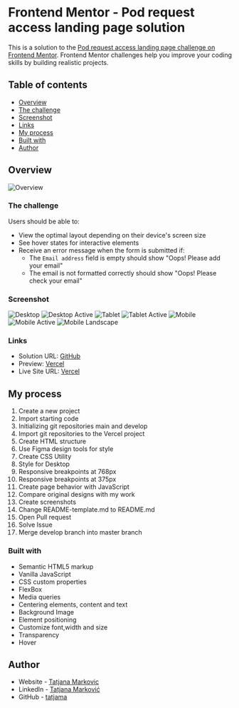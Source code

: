 # Frontend Mentor - Pod request access landing page solution

This is a solution to the [Pod request access landing page challenge on Frontend Mentor](https://www.frontendmentor.io/challenges/pod-request-access-landing-page-eyTmdkLSG). Frontend Mentor challenges help you improve your coding skills by building realistic projects. 

## Table of contents

  - [Overview](#overview)
  - [The challenge](#the-challenge)
  - [Screenshot](#screenshot)
  - [Links](#links)
  - [My process](#my-process)
  - [Built with](#built-with)
  - [Author](#author)
## Overview
![Overview](./assets/screenshots/POD.jpg)
### The challenge

Users should be able to:

- View the optimal layout depending on their device's screen size
- See hover states for interactive elements
- Receive an error message when the form is submitted if:
  - The `Email address` field is empty should show "Oops! Please add your email"
  - The email is not formatted correctly should show "Oops! Please check your email"

### Screenshot

![Desktop ](./assets/screenshots/desktop.png)
![Desktop Active](./assets/screenshots/desktop-active.png)
![Tablet](./assets/screenshots/tablet.png)
![Tablet Active](./assets/screenshots/tablet-active.png)
![Mobile](./assets/screenshots/mobile.png)
![Mobile Active](./assets/screenshots/mobile-active.png)
![Mobile Landscape](./assets/screenshots/mobile-landscape.png)



### Links

- Solution URL: [GitHub](https://github.com/tatjama/zadatak3-pod-request/tree/develop)
- Preview: [Vercel](https://zadatak3-pod-request-feyjyiodf-tatjana.vercel.app/)
- Live Site URL: [Vercel](https://zadatak3-pod-request.vercel.app/)

## My process

1. Create a new project
2. Import starting code
3. Initializing git repositories main and develop
4. Import git repositories to the Vercel project
5. Create HTML structure
6. Use Figma design tools for style
7. Create CSS Utility
8. Style for Desktop
9. Responsive breakpoints at 768px
10. Responsive breakpoints at 375px
11. Create page behavior with JavaScript
12. Compare original designs with my work
13. Create screenshots
14. Change README-template.md to README.md
15. Open Pull request
16. Solve Issue
17. Merge develop branch into master branch
### Built with

- Semantic HTML5 markup
- Vanilla JavaScript
- CSS custom properties
- FlexBox
- Media queries
- Centering elements, content and text
- Background Image
- Element positioning
- Customize font,width and size
- Transparency
- Hover
## Author

- Website - [Tatjana Markovic](https://my-react-portfolio-tatjana.vercel.app/)
- LinkedIn - [Tatjana Marković](https://www.linkedin.com/in/tatjana-markovi%C4%87-919501189/)
- GitHub - [tatjama](https://github.com/tatjama)

